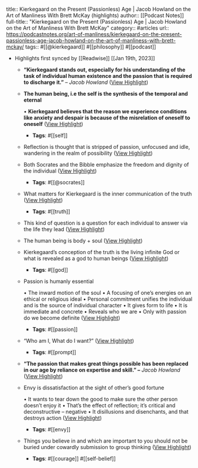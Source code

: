 title:: Kierkegaard on the Present (Passionless) Age | Jacob Howland on the Art of Manliness With Brett McKay (highlights)
author:: [[Podcast Notes]]
full-title:: "Kierkegaard on the Present (Passionless) Age | Jacob Howland on the Art of Manliness With Brett McKay"
category:: #articles
url:: https://podcastnotes.org/art-of-manliness/kierkegaard-on-the-present-passionless-age-jacob-howland-on-the-art-of-manliness-with-brett-mckay/
tags:: #[[@kierkegaard]] #[[philosophy]] #[[podcast]]

- Highlights first synced by [[Readwise]] [[Jan 19th, 2023]]
	- **“Kierkegaard stands out, especially for his understanding of the task of individual human existence and the passion that is required to discharge it.”** – *Jacob Howland* ([View Highlight](https://read.readwise.io/read/01gq3dztceyn7pxak29075z71r))
	- **The human being, i.e the self is the synthesis of the temporal and eternal**
	  
	  •   **Kierkegaard believes that the reason we experience conditions like anxiety and despair is because of the misrelation of oneself to oneself** ([View Highlight](https://read.readwise.io/read/01gq3e03gfmwx1pvsrdekpn9d0))
		- **Tags**: #[[self]]
	- Reflection is thought that is stripped of passion, unfocused and idle, wandering in the realm of possibility ([View Highlight](https://read.readwise.io/read/01gq3e0z7fd6pg60fyqx5wp7zp))
	- Both Socrates and the Bibble emphasize the freedom and dignity of the individual ([View Highlight](https://read.readwise.io/read/01gq3e2f0n63yy08vve5g4nts6))
		- **Tags**: #[[@socrates]]
	- What matters for Kierkegaard is the inner communication of the truth ([View Highlight](https://read.readwise.io/read/01gq3e32dq8nm9vm21vjrtrzfv))
		- **Tags**: #[[truth]]
	- This kind of question is a question for each individual to answer via the life they lead ([View Highlight](https://read.readwise.io/read/01gq3e3e58s4gs93ew6hkwyfhf))
	- The human being is body + soul ([View Highlight](https://read.readwise.io/read/01gq3e3qhm86jpgw1xd56mhz3h))
	- Kierkegaard’s conception of the truth is the living infinite God or what is revealed as a god to human beings ([View Highlight](https://read.readwise.io/read/01gq3e457sts4bm8w4hjvrb6fc))
		- **Tags**: #[[god]]
	- Passion is humanly essential
	  
	  •   The inward motion of the soul
	  •   A focusing of one’s energies on an ethical or religious ideal
	  •   Personal commitment unifies the individual and is the source of individual character
	  •   It gives form to life
	  •   It is immediate and concrete
	  •   Reveals who we are
	  •   Only with passion do we become definite ([View Highlight](https://read.readwise.io/read/01gq3e60z377dy6mvb6f8bn4y0))
		- **Tags**: #[[passion]]
	- “Who am I, What do I want?” ([View Highlight](https://read.readwise.io/read/01gq3e73en0enam0dhy1pz6xwq))
		- **Tags**: #[[prompt]]
	- **“The passion that makes great things possible has been replaced in our age by reliance on expertise and skill.” –** *Jacob Howland* ([View Highlight](https://read.readwise.io/read/01gq3e8dfrbphq5dtfh5zx98jf))
	- Envy is dissatisfaction at the sight of other’s good fortune
	  
	  •   It wants to tear down the good to make sure the other person doesn’t enjoy it
	  •   That’s the effect of reflection; it’s critical and deconstructive – negative
	  •   It disillusions and disenchants, and that destroys action ([View Highlight](https://read.readwise.io/read/01gq3e8kb4epdrmkj1f6j16h36))
		- **Tags**: #[[envy]]
	- Things you believe in and which are important to you should not be buried under cowardly submission to group thinking ([View Highlight](https://read.readwise.io/read/01gq3e9gt3ejp3024y1ctced0p))
		- **Tags**: #[[courage]] #[[self-belief]]